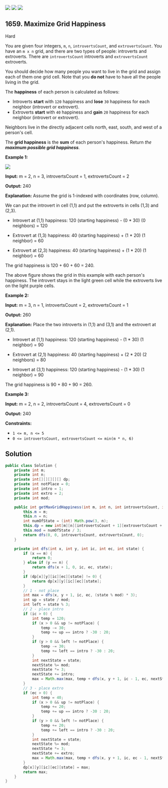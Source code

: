 [![](https://img.shields.io/github/stars/javadev/LeetCode-in-Java?label=Stars&style=flat-square)](https://github.com/javadev/LeetCode-in-Java)
[![](https://img.shields.io/github/forks/javadev/LeetCode-in-Java?label=Fork%20me%20on%20GitHub%20&style=flat-square)](https://github.com/javadev/LeetCode-in-Java/fork)
[![](https://img.shields.io/badge/-LeetCode%20in%20Kotlin-blue?style=flat-square)](https://github.com/javadev/LeetCode-in-Kotlin)

## 1659\. Maximize Grid Happiness

Hard

You are given four integers, `m`, `n`, `introvertsCount`, and `extrovertsCount`. You have an `m x n` grid, and there are two types of people: introverts and extroverts. There are `introvertsCount` introverts and `extrovertsCount` extroverts.

You should decide how many people you want to live in the grid and assign each of them one grid cell. Note that you **do not** have to have all the people living in the grid.

The **happiness** of each person is calculated as follows:

*   Introverts **start** with `120` happiness and **lose** `30` happiness for each neighbor (introvert or extrovert).
*   Extroverts **start** with `40` happiness and **gain** `20` happiness for each neighbor (introvert or extrovert).

Neighbors live in the directly adjacent cells north, east, south, and west of a person's cell.

The **grid happiness** is the **sum** of each person's happiness. Return _the **maximum possible grid happiness**._

**Example 1:**

![](https://assets.leetcode.com/uploads/2020/11/05/grid_happiness.png)

**Input:** m = 2, n = 3, introvertsCount = 1, extrovertsCount = 2

**Output:** 240

**Explanation:** Assume the grid is 1-indexed with coordinates (row, column).

We can put the introvert in cell (1,1) and put the extroverts in cells (1,3) and (2,3).

- Introvert at (1,1) happiness: 120 (starting happiness) - (0 \* 30) (0 neighbors) = 120

- Extrovert at (1,3) happiness: 40 (starting happiness) + (1 \* 20) (1 neighbor) = 60

- Extrovert at (2,3) happiness: 40 (starting happiness) + (1 \* 20) (1 neighbor) = 60

The grid happiness is 120 + 60 + 60 = 240.

The above figure shows the grid in this example with each person's happiness. The introvert stays in the light green cell while the extroverts live on the light purple cells.

**Example 2:**

**Input:** m = 3, n = 1, introvertsCount = 2, extrovertsCount = 1

**Output:** 260

**Explanation:** Place the two introverts in (1,1) and (3,1) and the extrovert at (2,1).

- Introvert at (1,1) happiness: 120 (starting happiness) - (1 \* 30) (1 neighbor) = 90

- Extrovert at (2,1) happiness: 40 (starting happiness) + (2 \* 20) (2 neighbors) = 80

- Introvert at (3,1) happiness: 120 (starting happiness) - (1 \* 30) (1 neighbor) = 90

The grid happiness is 90 + 80 + 90 = 260.

**Example 3:**

**Input:** m = 2, n = 2, introvertsCount = 4, extrovertsCount = 0

**Output:** 240

**Constraints:**

*   `1 <= m, n <= 5`
*   `0 <= introvertsCount, extrovertsCount <= min(m * n, 6)`

## Solution

```java
public class Solution {
    private int m;
    private int n;
    private int[][][][][] dp;
    private int notPlace = 0;
    private int intro = 1;
    private int extro = 2;
    private int mod;

    public int getMaxGridHappiness(int m, int n, int introvertsCount, int extrovertsCount) {
        this.m = m;
        this.n = n;
        int numOfState = (int) Math.pow(3, n);
        this.dp = new int[m][n][introvertsCount + 1][extrovertsCount + 1][numOfState];
        this.mod = numOfState / 3;
        return dfs(0, 0, introvertsCount, extrovertsCount, 0);
    }

    private int dfs(int x, int y, int ic, int ec, int state) {
        if (x == m) {
            return 0;
        } else if (y == n) {
            return dfs(x + 1, 0, ic, ec, state);
        }
        if (dp[x][y][ic][ec][state] != 0) {
            return dp[x][y][ic][ec][state];
        }
        // 1 - not place
        int max = dfs(x, y + 1, ic, ec, (state % mod) * 3);
        int up = state / mod;
        int left = state % 3;
        // 2 - place intro
        if (ic > 0) {
            int temp = 120;
            if (x > 0 && up != notPlace) {
                temp -= 30;
                temp += up == intro ? -30 : 20;
            }
            if (y > 0 && left != notPlace) {
                temp -= 30;
                temp += left == intro ? -30 : 20;
            }
            int nextState = state;
            nextState %= mod;
            nextState *= 3;
            nextState += intro;
            max = Math.max(max, temp + dfs(x, y + 1, ic - 1, ec, nextState));
        }
        // 3 - place extro
        if (ec > 0) {
            int temp = 40;
            if (x > 0 && up != notPlace) {
                temp += 20;
                temp += up == intro ? -30 : 20;
            }
            if (y > 0 && left != notPlace) {
                temp += 20;
                temp += left == intro ? -30 : 20;
            }
            int nextState = state;
            nextState %= mod;
            nextState *= 3;
            nextState += extro;
            max = Math.max(max, temp + dfs(x, y + 1, ic, ec - 1, nextState));
        }
        dp[x][y][ic][ec][state] = max;
        return max;
    }
}
```
